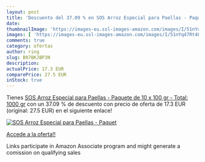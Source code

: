 ```yaml
---
layout: post
title: 'Descuento del 37.09 % en SOS Arroz Especial para Paellas - Paquet'
date: 
thumbnailImage: 'https://images-eu.ssl-images-amazon.com/images/I/51nYq47Rt4L._SL200_.jpg'
images: [ 'https://images-eu.ssl-images-amazon.com/images/I/51nYq47Rt4L._SL200_.jpg' ]
comments: true
category: ofertas
author: ring
slug: B07BKJBP3N
description:
actualPrice: 17.3 EUR
comparePrice: 27.5 EUR
inStock: true
---
```


Tienes [SOS Arroz Especial para Paellas - Paquete de 10 x 100 gr - Total: 1000 gr](https://www.amazon.es/dp/B07BKJBP3N/?tag=tolees-21) con un 37.09 % de descuento con precio de oferta de 17.3 EUR (original: 27.5 EUR) en el siguiente enlace!

[![SOS Arroz Especial para Paellas - Paquet](https://images-eu.ssl-images-amazon.com/images/I/51nYq47Rt4L._SL200_.jpg)](https://www.amazon.es/dp/B07BKJBP3N/?tag=tolees-21)

[Accede a la oferta!!](https://www.amazon.es/dp/B07BKJBP3N/?tag=tolees-21)

Links participate in Amazon Associate program and might generate a comission on qualifying sales


